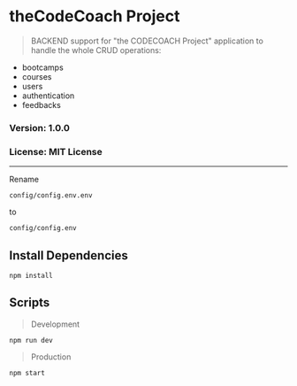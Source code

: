 # theCodeCoach Project




>BACKEND support for "the CODECOACH Project" application to handle the whole CRUD operations:
- bootcamps
- courses
- users
- authentication
- feedbacks

### Version: 1.0.0
### License: MIT License

-------------------------------

Rename
```
config/config.env.env
```
to
```
config/config.env
```

## Install Dependencies
```
npm install
```
## Scripts
> Development
```
npm run dev
```
> Production
```
npm start
```




